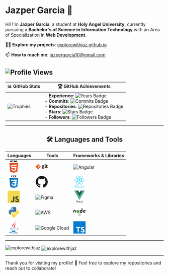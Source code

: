# Jazper Garcia 🌟

Hi! I'm **Jazper Garcia**, a student at **Holy Angel University**, currently pursuing a **Bachelor's of Science in Information Technology** with an Area of Specialization in **Web Development**.

👨‍💻 **Explore my projects**: [explorewithjaz.github.io](https://explorewithjaz.github.io)

📫 **How to reach me**: [jazpergarcia10@gmail.com](mailto:jazpergarcia11@gmail.com)

![Profile Views](https://komarev.com/ghpvc/?username=explorewithjaz&color=blue&style=social)
---

<div align="center">

| **📊 GitHub Stats**                                                                                           | **🏆 GitHub Achievements**                                                                                                       |
|---------------------------------------------------------------------------------------------------------------|---------------------------------------------------------------------------------------------------------------------------------|
| ![Trophies](https://github-profile-trophy.vercel.app/?username=explorewithjaz&theme=onedark&no-bg=true&row=2&column=4) | - **Experience**: ![Years Badge](https://badges.pufler.dev/years/explorewithjaz) <br> - **Commits**: ![Commits Badge](https://badges.pufler.dev/commits/monthly/explorewithjaz) <br> - **Repositories**: ![Repositories Badge](https://badges.pufler.dev/repos/explorewithjaz) <br> - **Stars**: ![Stars Badge](https://img.shields.io/github/stars/explorewithjaz?style=social) <br> - **Followers**: ![Followers Badge](https://img.shields.io/github/followers/explorewithjaz?style=social) |

</div>

---

<div align="center">

## 🛠️ Languages and Tools

| **Languages** | **Tools** | **Frameworks & Libraries** |
|---------------|-----------|----------------------------|
| <img src="https://raw.githubusercontent.com/devicons/devicon/master/icons/html5/html5-original-wordmark.svg" alt="HTML5" width="40" height="40"/> | <img src="https://raw.githubusercontent.com/devicons/devicon/master/icons/git/git-original-wordmark.svg" alt="Git" width="40" height="40"/> | <img src="https://angular.io/assets/images/logos/angular/angular.svg" alt="Angular" width="40" height="40"/> |
| <img src="https://raw.githubusercontent.com/devicons/devicon/master/icons/css3/css3-original-wordmark.svg" alt="CSS3" width="40" height="40"/> | <img src="https://raw.githubusercontent.com/devicons/devicon/master/icons/github/github-original.svg" alt="GitHub" width="40" height="40"/> | <img src="https://raw.githubusercontent.com/devicons/devicon/master/icons/react/react-original-wordmark.svg" alt="React" width="40" height="40"/> |
| <img src="https://raw.githubusercontent.com/devicons/devicon/master/icons/javascript/javascript-original.svg" alt="JavaScript" width="40" height="40"/> | <img src="https://www.vectorlogo.zone/logos/figma/figma-icon.svg" alt="Figma" width="40" height="40"/> | <img src="https://raw.githubusercontent.com/devicons/devicon/master/icons/vuejs/vuejs-original-wordmark.svg" alt="Vue.js" width="40" height="40"/> |
| <img src="https://raw.githubusercontent.com/devicons/devicon/master/icons/python/python-original.svg" alt="Python" width="40" height="40"/> | <img src="https://cdn.jsdelivr.net/gh/devicons/devicon/icons/amazonwebservices/amazonwebservices-original-wordmark.svg" alt="AWS" width="40" height="40"/> | <img src="https://raw.githubusercontent.com/devicons/devicon/master/icons/nodejs/nodejs-original-wordmark.svg" alt="Node.js" width="40" height="40"/> |
| <img src="https://raw.githubusercontent.com/devicons/devicon/master/icons/java/java-original.svg" alt="Java" width="40" height="40"/> | <img src="https://www.vectorlogo.zone/logos/google_cloud/google_cloud-icon.svg" alt="Google Cloud" width="40" height="40"/> | <img src="https://raw.githubusercontent.com/devicons/devicon/master/icons/typescript/typescript-original.svg" alt="TypeScript" width="40" height="40"/> |

</div>

---

<p><img align="left" src="https://github-readme-stats.vercel.app/api/top-langs?username=explorewithjaz&show_icons=true&locale=en&layout=compact" alt="explorewithjaz" /></p>

<p>&nbsp;<img align="center" src="https://github-readme-stats.vercel.app/api?username=explorewithjaz&show_icons=true&locale=en" alt="explorewithjaz" /></p>

---

Thank you for visiting my profile! 🚀 Feel free to explore my repositories and reach out to collaborate!
<!--
**ExploreWithJaz/ExploreWithJaz** is a ✨ _special_ ✨ repository because its `README.md` (this file) appears on your GitHub profile.

Here are some ideas to get you started:

- 🔭 I’m currently working on ...
- 🌱 I’m currently learning ...
- 👯 I’m looking to collaborate on ...
- 🤔 I’m looking for help with ...
- 💬 Ask me about ...
- 📫 How to reach me: ...
- 😄 Pronouns: ...
- ⚡ Fun fact: ...
-->
